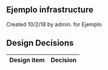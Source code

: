 ## Ejemplo infrastructure

Created 10/2/18 by admin. for Ejemplo


## Design Decisions
| Design item                | Decision|
| :----------------------------------- | :--------------------------------------------------------------------------------|
